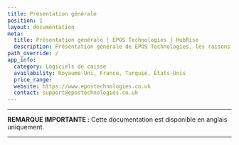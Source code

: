```yaml
---
title: Présentation générale
position: 1
layout: documentation
meta:
  title: Présentation générale | EPOS Technologies | HubRise
  description: Présentation générale de EPOS Technologies, les raisons de connecter votre caisse à HubRise et les fonctionnalités de l'intégration avec HubRise.
path_override: /
app_info:
  category: Logiciels de caisse
  availability: Royaume-Uni, France, Turquie, États-Unis
  price_range:
  website: https://www.epostechnologies.co.uk
  contact: support@epostechnologies.co.uk
---
```


---

**REMARQUE IMPORTANTE :** Cette documentation est disponible <Link to="/apps/epos-technologies" addLocalePrefix={false}>en anglais uniquement</Link>.

---

